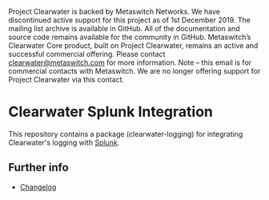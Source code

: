 Project Clearwater is backed by Metaswitch Networks.  We have discontinued active support for this project as of 1st December 2019.  The mailing list archive is available in GitHub.  All of the documentation and source code remains available for the community in GitHub.  Metaswitch’s Clearwater Core product, built on Project Clearwater, remains an active and successful commercial offering.  Please contact clearwater@metaswitch.com for more information. Note – this email is for commercial contacts with Metaswitch.  We are no longer offering support for Project Clearwater via this contact.

Clearwater Splunk Integration
==============================

This repository contains a package (clearwater-logging) for integrating Clearwater's logging with [Splunk](http://www.splunk.com/).

Further info
------------
* [Changelog](CHANGELOG.md)
